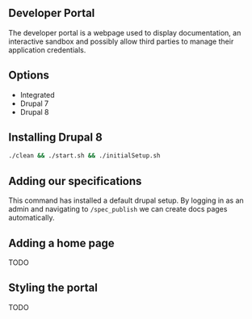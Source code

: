 Developer Portal
---

The developer portal is a webpage used to display documentation, an interactive sandbox and possibly allow third parties to manage their application credentials.

Options
---

- Integrated
- Drupal 7
- Drupal 8

Installing Drupal 8
---

```bash
./clean && ./start.sh && ./initialSetup.sh
```

Adding our specifications
---
This command has installed a default drupal setup. By logging in as an admin and navigating to `/spec_publish` we can create docs pages automatically.

Adding a home page
---
TODO

Styling the portal
---
TODO

